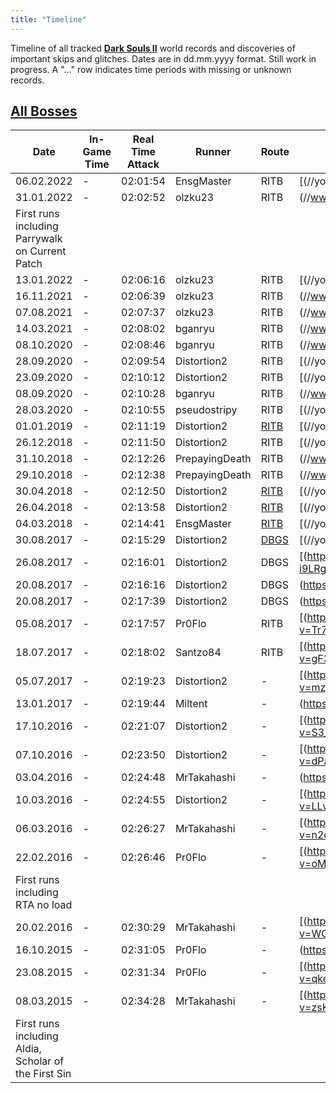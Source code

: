 ```yaml
---
title: "Timeline"
---
```


Timeline of all tracked **[Dark Souls II](/darksouls2)** world records and discoveries of important skips and glitches. Dates are in dd.mm.yyyy format. Still work in progress. A "..." row indicates time periods with missing or unknown records.

## [All Bosses](/darksouls2/all-bosses)

| Date                                                 | In-Game Time | Real Time Attack | Runner         | Route                           | VOD                                                                                                                                        |
| ---------------------------------------------------- | ------------ | ---------------- | -------------- | ------------------------------- | ------------------------------------------------------------------------------------------------------------------------------------------ |
| 06.02.2022                                           | -            | 02:01:54         | EnsgMaster     | RITB                            | [(//youtu.be/-kbjTbSSNG8)                      |
| 31.01.2022                                           | -            | 02:02:52         | olzku23        | RITB                            | (//www.twitch.tv/videos/1282788150)                        |
| First runs including Parrywalk on Current Patch      |              |                  |                |                                 |                                                                                                                                            |
| 13.01.2022                                           | -            | 02:06:16         | olzku23        | RITB                            | [(//youtu.be/j12W4lB_V6I)                      |
| 16.11.2021                                           | -            | 02:06:39         | olzku23        | RITB                            | (//www.twitch.tv/videos/1207369960)                        |
| 07.08.2021                                           | -            | 02:07:37         | olzku23        | RITB                            | (//www.twitch.tv/videos/1111100046)                        |
| 14.03.2021                                           | -            | 02:08:02         | bganryu        | RITB                            | (//www.twitch.tv/videos/949367222)                         |
| 08.10.2020                                           | -            | 02:08:46         | bganryu        | RITB                            | (//www.twitch.tv/videos/764363254)                         |
| 28.09.2020                                           | -            | 02:09:54         | Distortion2    | RITB                            | [(//youtu.be/sF2YzePTruY)                      |
| 23.09.2020                                           | -            | 02:10:12         | Distortion2    | RITB                            | [(//youtu.be/lTiyvE9KsxY)                      |
| 08.09.2020                                           | -            | 02:10:28         | bganryu        | RITB                            | (//www.twitch.tv/videos/734883948)                         |
| 28.03.2020                                           | -            | 02:10:55         | pseudostripy   | RITB                            | [(//youtu.be/uDdNN0-85bQ)                      |
| 01.01.2019                                           | -            | 02:11:19         | Distortion2    | [RITB](//pastebin.com/ePBAKWSi) | [(//youtu.be/QBp_2UpY_O4)                      |
| 26.12.2018                                           | -            | 02:11:50         | Distortion2    | RITB                            | [(//youtu.be/EVTu1ddAWlQ)                      |
| 31.10.2018                                           | -            | 02:12:26         | PrepayingDeath | RITB                            | (//www.twitch.tv/videos/329656365)                         |
| 29.10.2018                                           | -            | 02:12:38         | PrepayingDeath | RITB                            | (//www.twitch.tv/videos/328860031)                         |
| 30.04.2018                                           | -            | 02:12:50         | Distortion2    | [RITB](//pastebin.com/sagPqQfS) | [(//youtu.be/5yWabq8q2Co)                      |
| 26.04.2018                                           | -            | 02:13:58         | Distortion2    | [RITB](//pastebin.com/sagPqQfS) | [(//youtu.be/u6WSLR_fdWA)                      |
| 04.03.2018                                           | -            | 02:14:41         | EnsgMaster     | [RITB](//pastebin.com/sagPqQfS) | [(//youtu.be/18AP2W0fqs0)                      |
| 30.08.2017                                           | -            | 02:15:29         | Distortion2    | [DBGS](//pastebin.com/dXwDGRDe) | [(//youtu.be/BQgPfR2vCpk)                      |
| 26.08.2017                                           | -            | 02:16:01         | Distortion2    | DBGS                            | [(https://www.youtube.com/watch?v=E_--i9LRgp4) |
| 20.08.2017                                           | -            | 02:16:16         | Distortion2    | DBGS                            | (https://www.twitch.tv/videos/168659561)                   |
| 20.08.2017                                           | -            | 02:17:39         | Distortion2    | DBGS                            | (https://www.twitch.tv/videos/168623212)                   |
| 05.08.2017                                           | -            | 02:17:57         | Pr0Flo         | RITB                            | [(https://www.youtube.com/watch?v=Tr7k2dfc0GA) |
| 18.07.2017                                           | -            | 02:18:02         | Santzo84       | RITB                            | [(https://www.youtube.com/watch?v=gF3hqFwukLY) |
| 05.07.2017                                           | -            | 02:19:23         | Distortion2    | -                               | [(https://www.youtube.com/watch?v=mzqqUZ2uRp8) |
| 13.01.2017                                           | -            | 02:19:44         | Miltent        | -                               | (https://www.twitch.tv/videos/114329770)                   |
| 17.10.2016                                           | -            | 02:21:07         | Distortion2    | -                               | [(https://www.youtube.com/watch?v=S3_RVVWbS8I) |
| 07.10.2016                                           | -            | 02:23:50         | Distortion2    | -                               | [(https://www.youtube.com/watch?v=dPaxl3VHCJw) |
| 03.04.2016                                           | -            | 02:24:48         | MrTakahashi    | -                               | (https://www.twitch.tv/videos/58401932)                    |
| 10.03.2016                                           | -            | 02:24:55         | Distortion2    | -                               | [(https://www.youtube.com/watch?v=LLwb_QnkyxQ) |
| 06.03.2016                                           | -            | 02:26:27         | MrTakahashi    | -                               | [(https://www.youtube.com/watch?v=n2e6cD4pYXk) |
| 22.02.2016                                           | -            | 02:26:46         | Pr0Flo         | -                               | [(https://www.youtube.com/watch?v=oM61N03iHFo) |
| First runs including RTA no load                     |              |                  |                |                                 |                                                                                                                                            |
| 20.02.2016                                           | -            | 02:30:29         | MrTakahashi    | -                               | [(https://www.youtube.com/watch?v=WCuNoMrN34Q) |
| 16.10.2015                                           | -            | 02:31:05         | Pr0Flo         | -                               | (https://www.twitch.tv/videos/20991389)                    |
| 23.08.2015                                           | -            | 02:31:34         | Pr0Flo         | -                               | [(https://www.youtube.com/watch?v=qke_uxhUY_Q) |
| 08.03.2015                                           | -            | 02:34:28         | MrTakahashi    | -                               | [(https://www.youtube.com/watch?v=zsK3hm4qKZ8) |
| First runs including Aldia, Scholar of the First Sin |              |                  |                |                                 |                                                                                                                                            |
